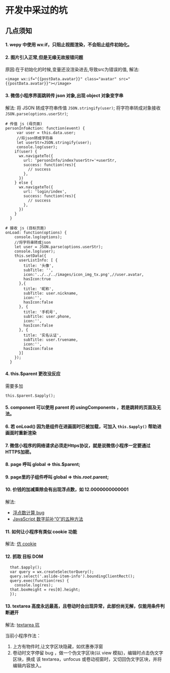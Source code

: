 # 开发中采过的坑

## 几点须知
#### 1. wepy 中使用 wx:if，只阻止视图渲染，不会阻止组件初始化。

#### 2. 图片引入正常,但是无缘无故报错问题

原因:在于初始化的时候,变量还没渲染进去,导致src为错误的值,
解法:

```
<image wx:if="{{postData.avatar}}" class="avatar" src="{{postData.avatar}}"></image> 
```

#### 3. 微信小程序界面跳转传 json 对象,出现 object 对象变字串

解法:
将 JSON 转成字符串传值 `JSON.stringify(user)`;
将字符串转成对象接收 `JSON.parse(options.userStr)`;

```
# 传值 js (母页面)
personInfoAction: function(event) {
     var user = this.data.user;
     //将json转成字符串
     let userStr=JSON.stringify(user);
     console.log(user);
    if(user) {
      wx.navigateTo({
        url: 'personInfo/index?userStr='+userStr,
        success: function(res){
          // success
        },
      })
    } else {
      wx.navigateTo({
        url: 'login/index',
        success: function(res){
          // success
        },
      })
    }
  }

# 接收 js (目标页面)
onLoad: function(options) {
    console.log(options);
    //将字符串转成json
    let user = JSON.parse(options.userStr);
    console.log(user);
    this.setData({
      userListInfo: [ {
        title: '头像',
        subTitle: '',
        icon:'../../../images/icon_img_tx.png',//user.avatar,
        hasIcon:true
      },{
        title: '昵称',
        subTitle: user.nickname,
        icon:'',
        hasIcon:false
      }, {
        title: '手机号',
        subTitle: user.phone,
        icon:'',
        hasIcon:false
      }, {
        title: '实名认证',
        subTitle: user.truename,
        icon:'',
        hasIcon:false
      }]
    });
  }
```

#### 4. this.$parent 更改没反应

需要多加
```
this.$parent.$apply();
```

#### 5. component 可以使用 parent 的 usingComponents ，若是跳转的页面及无法。

#### 6. 若 onLoad() 因为是组件在进画面时已被加载，可加入 `this.$apply()` 帮助进画面时重新渲染

#### 7. 微信小程序的网络请求必须走Https协议，就是说微信小程序一定要通过HTTPS加密。 

#### 8. page 呼叫 global => this.$parent;

#### 9. page里的子组件呼叫 global => this.$root.$parent;

#### 10. 价钱的加减乘除会有出现浮点数，如 12.0000000000001
解法:
* [浮点数计算 bug](https://blog.csdn.net/helloxiaoliang/article/details/72723387)
* [JavaScript 数字前补“0”的五种方法](https://blog.csdn.net/chy555chy/article/details/62886715)





#### 11. 如何让小程序有类似 cookie 功能
解法:
[仿 cookie](https://www.csweigou.com/article/2143.html)

#### 12. 抓取 目标 DOM 

```
  that.$apply();
  var query = wx.createSelectorQuery();
  query.select('.aslide-item-info').boundingClientRect();
  query.exec(function(res) {
    console.log(res);
  that.boxHeight = res[0].height;
  });
```

#### 13. textarea 高度永远最高，且卷动时会出现异常，此部份尚无解，仅能用条件判断避开
解法:
[textarea 坑](http://www.wxapp-union.com/forum.php?mod=viewthread&tid=3270)

当前小程序作法：
1. 上方有物件时,让文字区块隐藏，如优惠券浮窗
2. 卷动时文字停留 bug ，做一个伪文字区块(以 view 模拟)，编辑时点击伪文字区块，换成 该 textarea，unfocus 或卷动视窗时，又切回伪文字区块，并将编辑内容放入。

